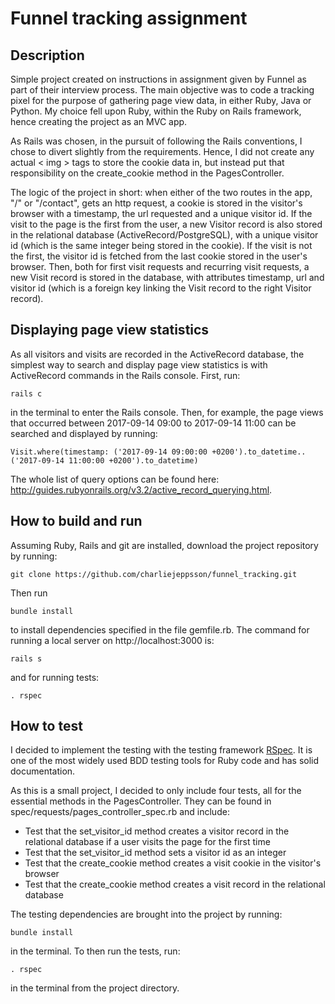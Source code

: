 <h1>Funnel tracking assignment</h1>

<h2>Description</h2>
<p>
  Simple project created on instructions in assignment given by Funnel as part
  of their interview process. The main objective was to code a tracking pixel
  for the purpose of gathering page view data, in either Ruby, Java or Python.
  My choice fell upon Ruby, within the Ruby on Rails framework, hence creating
  the project as an MVC app.
</p>
<p>
  As Rails was chosen, in the pursuit of following the Rails conventions, I
  chose to divert slightly from the requirements. Hence, I did not create any
  actual < img > tags to store the cookie data in, but instead put that
  responsibility on the create_cookie method in the PagesController.
</p>
<p>
  The logic of the project in short: when either of the two routes in the app,
  "/" or "/contact", gets an http request, a cookie is stored in the visitor's
  browser with a timestamp, the url requested and a unique visitor id. If the
  visit to the page is the first from the user, a new Visitor record is also
  stored in the relational database (ActiveRecord/PostgreSQL), with a unique
  visitor id (which is the same integer being stored in the cookie). If the
  visit is not the first, the visitor id is fetched from the last cookie stored
  in the user's browser. Then, both for first visit requests and recurring visit
  requests, a new Visit record is stored in the database, with attributes
  timestamp, url and visitor id (which is a foreign key linking the Visit record
  to the right Visitor record).
</p>

<h2>Displaying page view statistics</h2>
<p>
  As all visitors and visits are recorded in the ActiveRecord database, the
  simplest way to search and display page view statistics is with ActiveRecord
  commands in the Rails console. First, run:

  <pre><code>rails c</code></pre>

  in the terminal to enter the Rails console. Then, for example, the page views
  that occurred between 2017-09-14 09:00 to 2017-09-14 11:00 can be searched and
  displayed by running:
  <pre><code>Visit.where(timestamp: ('2017-09-14 09:00:00 +0200').to_datetime..('2017-09-14 11:00:00 +0200').to_datetime)</code></pre>

  The whole list of query options can be found here:
  <a href="http://guides.rubyonrails.org/v3.2/active_record_querying.html">
  http://guides.rubyonrails.org/v3.2/active_record_querying.html</a>.
</p>

<h2>How to build and run</h2>
<p>
  Assuming Ruby, Rails and git are installed, download the project repository by
  running:
  <pre><code>git clone https://github.com/charliejeppsson/funnel_tracking.git</code></pre>

  Then run
  <pre><code>bundle install</code></pre>
  to install dependencies specified in the file gemfile.rb. The command for
  running a local server on http://localhost:3000 is:
  <pre><code>rails s</code></pre>
  and for running tests:
  <pre><code>. rspec</code></pre>
</p>

<h2>How to test</h2>
<p>
  I decided to implement the testing with the testing framework
  <a href="https://github.com/rspec/rspec-rails">RSpec</a>. It is one of the
  most widely used BDD testing tools for Ruby code and has solid documentation.

  As this is a small project, I decided to only include four tests, all for the
  essential methods in the PagesController. They can be found in
  spec/requests/pages_controller_spec.rb and include:

  <ul>
    <li>Test that the set_visitor_id method creates a visitor record in the
    relational database if a user visits the page for the first time</li>
    <li>Test that the set_visitor_id method sets a visitor id as an integer</li>
    <li>Test that the create_cookie method creates a visit cookie in the
    visitor's browser</li>
    <li>Test that the create_cookie method creates a visit record in the
    relational database</li>
  </ul>

  The testing dependencies are brought into the project by running:
  <pre><code>bundle install</code></pre>
  in the terminal. To then run the tests, run:
  <pre><code>. rspec</code></pre>
  in the terminal from the project directory.
</p>
